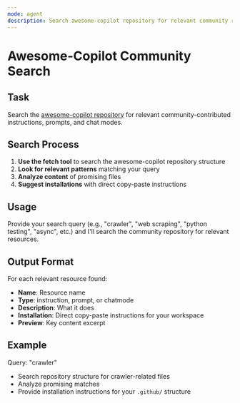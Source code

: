 ```yaml
---
mode: agent
description: Search awesome-copilot repository for relevant community resources
---
```


# Awesome-Copilot Community Search

## Task
Search the [awesome-copilot repository](https://github.com/github/awesome-copilot) for relevant community-contributed instructions, prompts, and chat modes.

## Search Process
1) **Use the fetch tool** to search the awesome-copilot repository structure
2) **Look for relevant patterns** matching your query
3) **Analyze content** of promising files
4) **Suggest installations** with direct copy-paste instructions

## Usage
Provide your search query (e.g., "crawler", "web scraping", "python testing", "async", etc.) and I'll search the community repository for relevant resources.

## Output Format
For each relevant resource found:
- **Name**: Resource name
- **Type**: instruction, prompt, or chatmode
- **Description**: What it does
- **Installation**: Direct copy-paste instructions for your workspace
- **Preview**: Key content excerpt

## Example
Query: "crawler"
- Search repository structure for crawler-related files
- Analyze promising matches
- Provide installation instructions for your `.github/` structure
